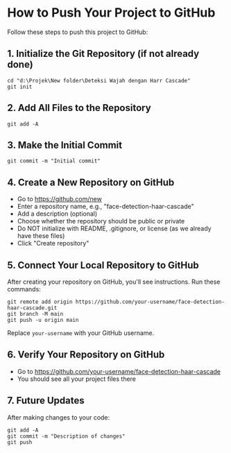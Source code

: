 # How to Push Your Project to GitHub

Follow these steps to push this project to GitHub:

## 1. Initialize the Git Repository (if not already done)

```
cd "d:\Projek\New folder\Deteksi Wajah dengan Harr Cascade"
git init
```

## 2. Add All Files to the Repository

```
git add -A
```

## 3. Make the Initial Commit

```
git commit -m "Initial commit"
```

## 4. Create a New Repository on GitHub

- Go to https://github.com/new
- Enter a repository name, e.g., "face-detection-haar-cascade"
- Add a description (optional)
- Choose whether the repository should be public or private
- Do NOT initialize with README, .gitignore, or license (as we already have these files)
- Click "Create repository"

## 5. Connect Your Local Repository to GitHub

After creating your repository on GitHub, you'll see instructions. Run these commands:

```
git remote add origin https://github.com/your-username/face-detection-haar-cascade.git
git branch -M main
git push -u origin main
```

Replace `your-username` with your GitHub username.

## 6. Verify Your Repository on GitHub

- Go to https://github.com/your-username/face-detection-haar-cascade
- You should see all your project files there

## 7. Future Updates

After making changes to your code:

```
git add -A
git commit -m "Description of changes"
git push
```
